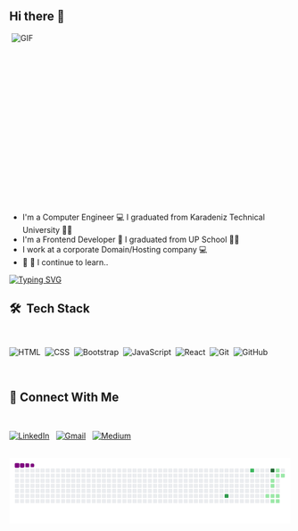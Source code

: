 ## Hi there 👋

<img align="right" alt="GIF" src="https://github.com/abhisheknaiidu/abhisheknaiidu/blob/master/code.gif?raw=true" width="500" height="320" />

 - I'm a Computer Engineer 💻 I graduated from Karadeniz Technical University 👨‍🎓 <br />
 - I'm a Frontend Developer 🚀  I graduated from UP School 👨‍🎓 <br />
 - I work at a corporate Domain/Hosting company 💻 <br />
 - 🌱 👀 I continue to learn..




[![Typing SVG](https://readme-typing-svg.herokuapp.com?font=Balsamiq+Sans&color=%61A439D9&duration=4000&height=70&lines=Hey!+I'm+Naşide;I'm+a+Frontend+Developer🚀💻)](https://git.io/typing-svg)




## 🛠 &nbsp;Tech Stack
<br />


![HTML](https://img.shields.io/badge/-HTML-05122A?style=flat&logo=HTML5)&nbsp;
![CSS](https://img.shields.io/badge/-CSS-05122A?style=flat&logo=CSS3&logoColor=1572B6)&nbsp;
![Bootstrap](https://img.shields.io/badge/-Bootstrap-05122A?style=flat&logo=bootstrap&logoColor=563D7C)&nbsp;
![JavaScript](https://img.shields.io/badge/-JavaScript-05122A?style=flat&logo=javascript)&nbsp;
![React](https://img.shields.io/badge/-React-05122A?style=flat&logo=react)&nbsp;
![Git](https://img.shields.io/badge/-Git-05122A?style=flat&logo=git)&nbsp;
![GitHub](https://img.shields.io/badge/-GitHub-05122A?style=flat&logo=github)&nbsp;

<br />

## 📩 Connect With Me
<br />


<a href="https://www.linkedin.com/in/naside-yildirim/"><img alt="LinkedIn" src="https://img.shields.io/badge/Linkedin%20-%230077B5.svg?&style=flat&logo=linkedin&logoColor=white"/></a> &nbsp;
<a href="mailto:naside.yldrm21@gmail.com"><img alt="Gmail" src="https://img.shields.io/badge/Gmail-D14836?style=flat&logo=gmail&logoColor=white" /></a> &nbsp; 
<a href="https://medium.com/@nasideyildirim"><img alt="Medium" src="https://img.shields.io/badge/Medium-000?style=flat&logo=medium&logoColor=white" /></a> &nbsp; 
<br /><br />

![snake gif](https://github.com/nasideyildirim/nasideyildirim/blob/output/github-contribution-grid-snake.gif)
